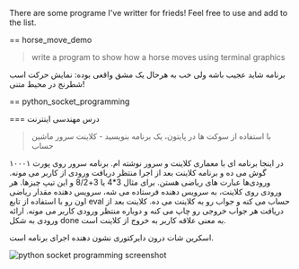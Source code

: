 There are some programe I've writter for frieds! Feel free to use and add to the list.

== horse_move_demo

> write a program to show how a horse moves using terminal graphics

برنامه شاید عجیب باشه ولی خب به هرحال یک مشق واقعی بوده: نمایش حرکت اسب شطرنج در محیط متنی!

== python_socket_programming

=== درس مهندسی اینترنت

> با استفاده از سوکت ها در پایتون، یک برنامه بنویسید - کلاینت سرور ماشین حساب

در اینجا برنامه ای با معماری کلاینت و سرور نوشته ام. برنامه سرور روی پورت ۱۰۰۰۱ گوش می ده و برنامه کلاینت بعد از اجرا منتظر دریافت ورودی از کاربر می مونه. ورودی‌ها عبارت های ریاضی هستن. برای مثال 3*4 یا 3+8/2 و این تیپ چیزها. هر ورودی روی کلاینت، به سرویس دهنده فرستاده می شه، سرویس دهنده مقدار ریاضی اون رو با استفاده از تابع eval حساب می کنه و جواب رو به کلاینت می ده. کلاینت بعد از دریافت هر جواب خروجی رو چاپ می کنه و دوباره منتظر ورودی کاربر می مونه. ارائه ورودی به شکل done به معنی علاقه کاربر به خروج از کلاینت است.

اسکرین شات درون دایرکتوری نشون دهنده اجرای برنامه است.

![python socket programming screenshot](https://raw.githubusercontent.com/jadijadi/programming_class_cheats/master/python_socket_programming/python_socket_programming.png?raw=true)


